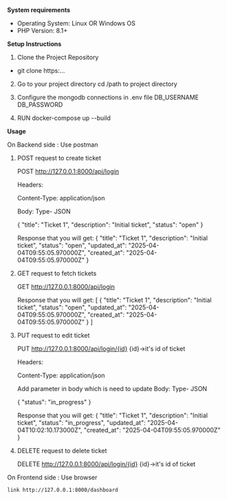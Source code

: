 **System requirements**

- Operating System:  Linux OR Windows OS
- PHP Version: 8.1+

**Setup Instructions**

1. Clone the Project Repository
- git clone https:...

2. Go to your project directory
    cd /path to project directory

3. Configure the mongodb connections in .env file
   DB_USERNAME
   DB_PASSWORD

4. RUN docker-compose up --build

**Usage**

On Backend side : Use postman

1. POST request to create ticket

   POST http://127.0.0.1:8000/api/login

   Headers:

   Content-Type: application/json

   Body: Type- JSON

   {
       "title": "Ticket 1",
       "description": "Initial ticket",
       "status": "open"
   }
   
    Response that you will get:
   {
       "title": "Ticket 1",
       "description": "Initial ticket",
       "status": "open",
       "updated_at": "2025-04-04T09:55:05.970000Z",
       "created_at": "2025-04-04T09:55:05.970000Z"
   }

2. GET request to fetch tickets

   GET http://127.0.0.1:8000/api/login

   Response that you will get:
    [
        {
        "title": "Ticket 1",
        "description": "Initial ticket",
        "status": "open",
        "updated_at": "2025-04-04T09:55:05.970000Z",
        "created_at": "2025-04-04T09:55:05.970000Z"
        }
    ]


3. PUT request to edit ticket

   PUT http://127.0.0.1:8000/api/login/{id}
        {id}->it's id of ticket
   
   Headers:

   Content-Type: application/json

    Add parameter in body which is need to update
   Body: Type- JSON

   {
        "status": "in_progress"
   }

   Response that you will get:
   {
       "title": "Ticket 1",
       "description": "Initial ticket",
       "status": "in_progress",
       "updated_at": "2025-04-04T10:02:10.173000Z",
       "created_at": "2025-04-04T09:55:05.970000Z"
   }

3. DELETE request to delete ticket

    DELETE http://127.0.0.1:8000/api/login/{id}
    {id}->it's id of ticket

On Frontend side : Use browser

    link http://127.0.0.1:8000/dashboard
